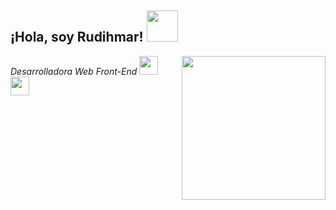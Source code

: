 <h2> ¡Hola, soy Rudihmar! <img src = "https://media.giphy.com/media/3vokLgjCxZ0iQOWoK2/giphy.gif" width = "50"> </h2>
<img align = 'right' src = "https://media.giphy.com/media/46zAJHxw7fh48qXpnP/giphy.gif" width = "230">
<p> <em> Desarrolladora Web Front-End </a> <img src = "https://media.giphy.com/media/cQ23bDqzbWbh240xQq /giphy.gif "width =" 30 "> </br> <img src =" https: // media. giphy.com/media/WUlplcMpOCEmTGBtBW/giphy.gif "width =" 30 "> 
</em> </p>
